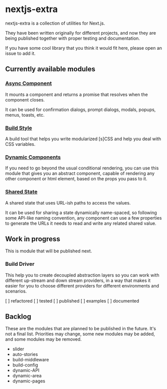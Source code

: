 # nextjs-extra

nextjs-extra is a collection of utilities for Next.js.

They have been written originally for different projects, and now they are being published together with proper testing and documentation.

If you have some cool library that you think it would fit here, please open an issue to add it.

## Currently available modules

### [Async Component](async-component.md)

It mounts a component and returns a promise that resolves when the component
closes.

It can be used for confirmation dialogs, prompt dialogs, modals, popups, menus, toasts, etc.

### [Build Style](build-style.md)

A build tool that helps you write modularized [s]CSS and help you deal with CSS variables.

### [Dynamic Components](dynamic-components.md)

If you need to go beyond the usual conditional rendering, you can use this module that gives you an abstract component, capable of rendering any other component or html element, based on the props you pass to it.
### [Shared State](shared-state.md)

A shared state that uses URL-ish paths to access the values.

It can be used for sharing a state dynamically name-spaced, so following some API-like naming convention, any component can use a few properties to generate the URLs it needs to read and write any related shared value.


## Work in progress

This is module that will be published next.

### Build Driver

This help you to create decoupled abstraction layers so you can work with different up-stream and down stream providers, in a way that makes it easier for you to choose different providers for different environments and scenarios.

[ ] refactored
[ ] tested
[ ] published
[ ] examples
[ ] documented

## Backlog

These are the modules that are planned to be published in the future. It's not a final list. Priorities may change, some new modules may be added, and some modules may be removed.

- slider
- auto-stories
- build-middleware
- build-config
- dynamic-API
- dynamic-area
- dynamic-pages

